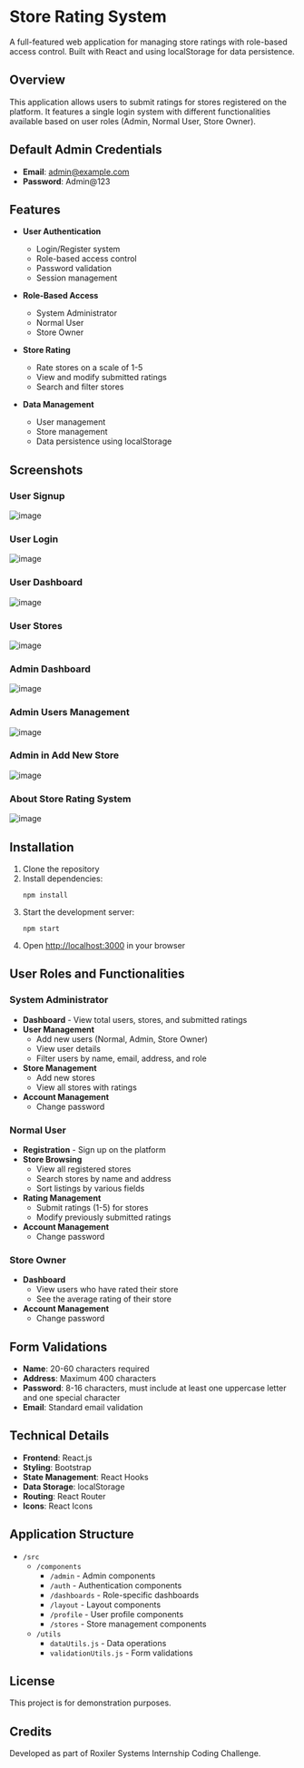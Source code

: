 # Store Rating System

A full-featured web application for managing store ratings with role-based access control. Built with React and using localStorage for data persistence.

## Overview

This application allows users to submit ratings for stores registered on the platform. It features a single login system with different functionalities available based on user roles (Admin, Normal User, Store Owner).

## Default Admin Credentials

- **Email**: admin@example.com
- **Password**: Admin@123


## Features

- **User Authentication**
  - Login/Register system
  - Role-based access control
  - Password validation
  - Session management

- **Role-Based Access**
  - System Administrator
  - Normal User
  - Store Owner

- **Store Rating**
  - Rate stores on a scale of 1-5
  - View and modify submitted ratings
  - Search and filter stores

- **Data Management**
  - User management
  - Store management
  - Data persistence using localStorage

 
## Screenshots

### User Signup
![image](https://github.com/user-attachments/assets/b535b242-fef8-4ffe-a6dc-d66d19e9cda5)

### User Login
![image](https://github.com/user-attachments/assets/73625e82-8cc0-4d9e-8fc4-cd12dedabe95)

### User Dashboard
![image](https://github.com/user-attachments/assets/896f85a5-fec0-42c0-b65c-f90de7b1590e)

### User Stores
![image](https://github.com/user-attachments/assets/85703b0f-87a9-473b-9e9a-93d27b8d2c0b)

### Admin Dashboard
![image](https://github.com/user-attachments/assets/b175d447-afa1-4023-af5d-6594964986b3)

### Admin Users Management
![image](https://github.com/user-attachments/assets/53ba7a28-6945-4cb0-8fb9-7b4a3a7cf935)

### Admin in Add New Store
![image](https://github.com/user-attachments/assets/60fb45b5-1bbe-4a13-bfaa-9884ddf46382)

### About Store Rating System
![image](https://github.com/user-attachments/assets/6eef6cf5-ae10-4942-b504-b42d623e46dd)


## Installation

1. Clone the repository
2. Install dependencies:
   ```
   npm install
   ```
3. Start the development server:
   ```
   npm start
   ```
4. Open [http://localhost:3000](http://localhost:3000) in your browser

## User Roles and Functionalities

### System Administrator
- **Dashboard** - View total users, stores, and submitted ratings
- **User Management**
  - Add new users (Normal, Admin, Store Owner)
  - View user details
  - Filter users by name, email, address, and role
- **Store Management**
  - Add new stores
  - View all stores with ratings
- **Account Management**
  - Change password

### Normal User
- **Registration** - Sign up on the platform
- **Store Browsing**
  - View all registered stores
  - Search stores by name and address
  - Sort listings by various fields
- **Rating Management**
  - Submit ratings (1-5) for stores
  - Modify previously submitted ratings
- **Account Management**
  - Change password

### Store Owner
- **Dashboard**
  - View users who have rated their store
  - See the average rating of their store
- **Account Management**
  - Change password

## Form Validations

- **Name**: 20-60 characters required
- **Address**: Maximum 400 characters
- **Password**: 8-16 characters, must include at least one uppercase letter and one special character
- **Email**: Standard email validation

## Technical Details

- **Frontend**: React.js
- **Styling**: Bootstrap
- **State Management**: React Hooks
- **Data Storage**: localStorage
- **Routing**: React Router
- **Icons**: React Icons

## Application Structure

- `/src`
  - `/components`
    - `/admin` - Admin components
    - `/auth` - Authentication components
    - `/dashboards` - Role-specific dashboards
    - `/layout` - Layout components
    - `/profile` - User profile components
    - `/stores` - Store management components
  - `/utils`
    - `dataUtils.js` - Data operations
    - `validationUtils.js` - Form validations

## License

This project is for demonstration purposes.

## Credits

Developed as part of Roxiler Systems Internship Coding Challenge.

